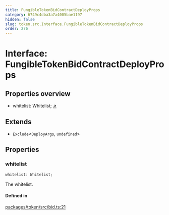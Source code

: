 ```yaml
---
title: FungibleTokenBidContractDeployProps
category: 6749c4dba3a7a4005bae1197
hidden: false
slug: token.src.Interface.FungibleTokenBidContractDeployProps
order: 276
---
```


# Interface: FungibleTokenBidContractDeployProps

## Properties overview

- whitelist:  Whitelist; [↗](#whitelist)

## Extends

- `Exclude`\<`DeployArgs`, `undefined`\>

## Properties

### whitelist

```ts
whitelist: Whitelist;
```

The whitelist.

#### Defined in

[packages/token/src/bid.ts:21](https://github.com/zkcloudworker/minatokens-lib/blob/main/packages/token/src/bid.ts#L21)
